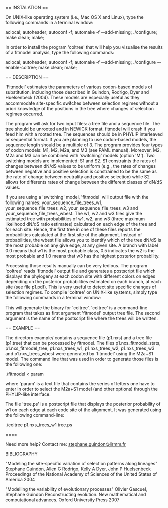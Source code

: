 


== INSTALATION ==

On UNIX-like operating system (i.e., Mac OS X  and Linux), type the following commands in a terminal
window:

aclocal;
autoheader;
autoconf -f;
automake -f --add-missing;
./configure;
make clean;
make;

In order  to install the program  'coltree' that will help  you visualise the results  of a fitmodel
analysis, type the following commands:

aclocal;
autoheader;
autoconf -f;
automake -f --add-missing;
./configure  --enable-coltree;
make clean;
make;



== DESCRIPTION ==

'Fitmodel' estimates  the parameters of various  codon-based models of
substitution, including those described  in Guindon, Rodrigo, Dyer and
Huelsenbeck  (2004).  These  models  are  especially  useful  as  they
accommodate site-specific switches between selection regimes without a
priori  knowledge  of the  positions  in  the  tree where  changes  of
selection regimes occurred.

The program will ask  for two input files: a tree  file and a sequence
file.  The  tree should  be unrooted and  in NEWICK  format.  fitmodel
will crash if  you feed him with a rooted  tree.  The sequences should
be in PHYLIP interleaved or sequential format.  If you are planning to
use codon-based models, the sequence length should be a multiple of 3.
The program provides  four types of codon models: M1,  M2, M2a, and M3
(see PAML  manual).  Moreover,  M2, M2a  and M3  can be  combined with
'switching'   models  (option   'M').    Two   switching  models   are
implemented: S1 and  S2.  S1 constraints the rates  of changes between
dN/dS  values  to be  uniform  (e.g.,  the  rates of  changes  between
negative and positive  selection is constrained to be the  same as the
rate of  change between  neutrality and  positive selection)  while S2
allows for differents rates of change between the different classes of
dN/dS values.

If you are using a 'switching' model, 'fitmodel' will output file with
the        following        names:        your_sequence_file_trees_w1,
your_sequence_file_trees_w2,      your_sequence_file_trees_w3      and
your_sequence_file_trees_wbest.   The w1,  w2  and w3  files give  the
estimated tree  with probabilities  of w1, w2,  and w3  (three maximum
likelihood dN/dS ratio estimates) calculated  on each edge of the tree
and  for each  site.  Hence,  the  first tree  in one  of these  files
reports  the  probabilities  calculated  at  the  first  site  of  the
alignment.  Instead of  probabilities, the  wbest file  allows you  to
identify which  of the  tree dN/dS  is the most  probable on  any give
edge, at any given site. A branch  with label 0.0 means that w1 is the
most probable class, 0.5 indicates the w2 is the most probable and 1.0
means that w3 has the highest posterior probability.

Processing those  results manually can  be very tedious.   The program
'coltree' reads 'fitmodel' output file and generates a postscript file
which displays the phylogeny at  each codon site with different colors
on edges  depending on the  posterior probabilities estimated  on each
branch, at each site (see file p1.pdf).  This is very useful to detect
site specific changes  of selection regimes.  To  compile 'coltree' on
UNIX-like systems,  simply type the  following commands in  a terminal
window:


This  will  generate   the  binary  for  'coltree'.   'coltree'  is  a
command-line program  that takes  as first argument  'fitmodel' output
tree file.  The second  argument is  the name  of the  postscript file
where the trees will be written.


== EXAMPLE ==

The directory  example/ contains a  sequence file (p1.nxs) and  a tree
file  (p1.tree)  that  can  be   processed  by  fitmodel.   The  files
p1.nxs_fitmodel_stats,      p1.nxs_fitmodel_tree,     p1.nxs_trees_w1,
p1.nxs_trees_w2, p1.nxs_trees_w3 and p1.nxs_trees_wbest were generated
by 'fitmodel' using the M2a+S1 model.   The command line that was used
in order to generate those files is the following one:

./fitmodel < param

where 'param' is  a text file that contains the  series of letters one
have to enter in order to  select the M2a+S1 model (and other options)
through the PHYLIP-like interface.

The file  'tree.ps' is a  postscript file that displays  the posterior
probability of w1 on each edge at  each code site of the alignment. It
was generated using the following command-line:

./coltree p1.nxs_trees_w1 tree.ps



====

Need more help? Contact me: stephane.guindon@lirmm.fr


BIBLIOGRAPHY

"Modeling the site-specific variation of selection patterns along lineages"
Stephane Guindon, Allen G Rodrigo, Kelly A Dyer, John P Huelsenbeck
Proceedings of the National Academy of Sciences of the United States of America
2004

"Modelling the variability of evolutionary processes"
Olivier Gascuel, Stephane Guindon
Reconstructing evolution. New mathematical and computational advances.
Oxford University Press
2007
